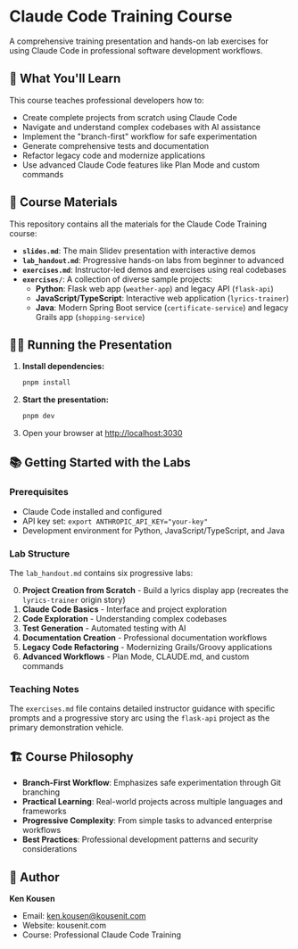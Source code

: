# Claude Code Training Course

A comprehensive training presentation and hands-on lab exercises for using Claude Code in professional software development workflows.

## 🎯 What You'll Learn

This course teaches professional developers how to:
- Create complete projects from scratch using Claude Code
- Navigate and understand complex codebases with AI assistance
- Implement the "branch-first" workflow for safe experimentation
- Generate comprehensive tests and documentation
- Refactor legacy code and modernize applications
- Use advanced Claude Code features like Plan Mode and custom commands

## 🚀 Course Materials

This repository contains all the materials for the Claude Code Training course:

- **`slides.md`**: The main Slidev presentation with interactive demos
- **`lab_handout.md`**: Progressive hands-on labs from beginner to advanced
- **`exercises.md`**: Instructor-led demos and exercises using real codebases
- **`exercises/`**: A collection of diverse sample projects:
  - **Python**: Flask web app (`weather-app`) and legacy API (`flask-api`)
  - **JavaScript/TypeScript**: Interactive web application (`lyrics-trainer`)
  - **Java**: Modern Spring Boot service (`certificate-service`) and legacy Grails app (`shopping-service`)

## 🏃‍♀️ Running the Presentation

1.  **Install dependencies:**
    ```bash
    pnpm install
    ```

2.  **Start the presentation:**
    ```bash
    pnpm dev
    ```

3.  Open your browser at <http://localhost:3030>

## 📚 Getting Started with the Labs

### Prerequisites
- Claude Code installed and configured
- API key set: `export ANTHROPIC_API_KEY="your-key"`
- Development environment for Python, JavaScript/TypeScript, and Java

### Lab Structure
The `lab_handout.md` contains six progressive labs:

0. **Project Creation from Scratch** - Build a lyrics display app (recreates the `lyrics-trainer` origin story)
1. **Claude Code Basics** - Interface and project exploration
2. **Code Exploration** - Understanding complex codebases
3. **Test Generation** - Automated testing with AI
4. **Documentation Creation** - Professional documentation workflows
5. **Legacy Code Refactoring** - Modernizing Grails/Groovy applications
6. **Advanced Workflows** - Plan Mode, CLAUDE.md, and custom commands

### Teaching Notes
The `exercises.md` file contains detailed instructor guidance with specific prompts and a progressive story arc using the `flask-api` project as the primary demonstration vehicle.

## 🏗️ Course Philosophy

- **Branch-First Workflow**: Emphasizes safe experimentation through Git branching
- **Practical Learning**: Real-world projects across multiple languages and frameworks
- **Progressive Complexity**: From simple tasks to advanced enterprise workflows
- **Best Practices**: Professional development patterns and security considerations

## 👤 Author

**Ken Kousen**
- Email: ken.kousen@kousenit.com
- Website: kousenit.com
- Course: Professional Claude Code Training
